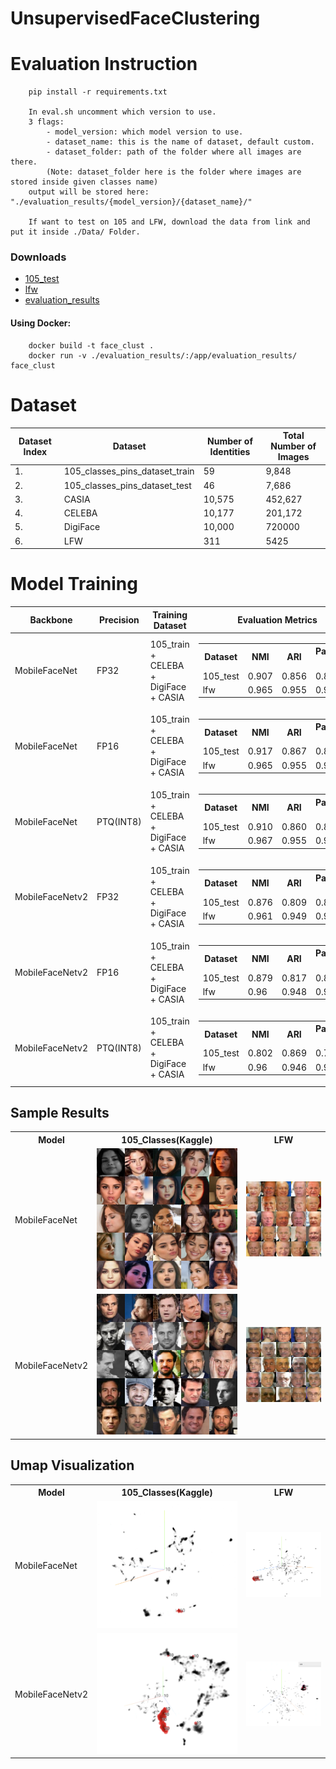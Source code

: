# UnsupervisedFaceClustering

# Evaluation Instruction
```
    pip install -r requirements.txt

    In eval.sh uncomment which version to use.
    3 flags:
        - model_version: which model version to use.
        - dataset_name: this is the name of dataset, default custom. 
        - dataset_folder: path of the folder where all images are there.
        (Note: dataset_folder here is the folder where images are stored inside given classes name)
    output will be stored here: "./evaluation_results/{model_version}/{dataset_name}/"

    If want to test on 105 and LFW, download the data from link and put it inside ./Data/ Folder.
```

### Downloads
- [105_test](https://drive.google.com/file/d/10MCDuLJRA1bZxLvS-5agYbmvPQHEMgZ9/view?usp=sharing)
- [lfw](https://drive.google.com/file/d/1Sz7XBQrfPgjBMc6Nzr9EZYkeEKah5Cwn/view?usp=sharing)
- [evaluation_results](https://drive.google.com/file/d/14DSOAE9Iu2IWla9EjZMpZkAYCzkji1oq/view?usp=sharing)

#### Using Docker:
```
    docker build -t face_clust .
    docker run -v ./evaluation_results/:/app/evaluation_results/ face_clust
```

# Dataset
| Dataset Index | Dataset | Number of Identities | Total Number of Images |
| - | - | - | - |
| 1. | 105_classes_pins_dataset_train | 59 | 9,848 |
| 2. | 105_classes_pins_dataset_test | 46 | 7,686 |
| 3. | CASIA | 10,575 | 452,627 |
| 4. | CELEBA | 10,177 | 201,172 |
| 5. | DigiFace | 10,000 | 720000 |
| 6. | LFW | 311 | 5425 |


# Model Training
| Backbone | Precision | Training Dataset | Evaluation Metrics | Model Path | Model Size | Model FPS |
|-|-|-|-|-|-|-|
| MobileFaceNet| FP32 | 105_train + CELEBA + DigiFace + CASIA | <table><tr><th>Dataset</th><th>NMI</th><th>ARI</th><th>Pairwise F1</th></tr><tr><td>105_test</td><td>0.907</td><td>0.856</td><td>0.862</td></tr><tr><td>lfw</td><td>0.965</td><td>0.955</td><td>0.956</td></tr></table> | | 4.2 mb | 124 |
| MobileFaceNet| FP16 | 105_train + CELEBA + DigiFace + CASIA | <table><tr><th>Dataset</th><th>NMI</th><th>ARI</th><th>Pairwise F1</th></tr><tr><td>105_test</td><td>0.917</td><td>0.867</td><td>0.873</td></tr><tr><td>lfw</td><td>0.965</td><td>0.955</td><td>0.956</td></tr></table> | | 2.2 mb | 1000 |
| MobileFaceNet| PTQ(INT8) | 105_train + CELEBA + DigiFace + CASIA | <table><tr><th>Dataset</th><th>NMI</th><th>ARI</th><th>Pairwise F1</th></tr><tr><td>105_test</td><td>0.910</td><td>0.860</td><td>0.865</td></tr><tr><td>lfw</td><td>0.967</td><td>0.955</td><td>0.956</td></tr></table> | | 1.6 mb | 1300 |
| MobileFaceNetv2 | FP32 | 105_train + CELEBA + DigiFace + CASIA | <table><tr><th>Dataset</th><th>NMI</th><th>ARI</th><th>Pairwise F1</th></tr><tr><td>105_test</td><td>0.876</td><td>0.809</td><td>0.815</td></tr><tr><td>lfw</td><td>0.961</td><td>0.949</td><td>0.951</td></tr></table> | | 4.8 mb | 105 |
| MobileFaceNetv2 | FP16 | 105_train + CELEBA + DigiFace + CASIA | <table><tr><th>Dataset</th><th>NMI</th><th>ARI</th><th>Pairwise F1</th></tr><tr><td>105_test</td><td>0.879</td><td>0.817</td><td>0.822</td></tr><tr><td>lfw</td><td>0.96</td><td>0.948</td><td>0.95</td></tr></table> | | 2.6 mb | 938 |
| MobileFaceNetv2 | PTQ(INT8) | 105_train + CELEBA + DigiFace + CASIA | <table><tr><th>Dataset</th><th>NMI</th><th>ARI</th><th>Pairwise F1</th></tr><tr><td>105_test</td><td>0.802</td><td>0.869</td><td>0.795</td></tr><tr><td>lfw</td><td>0.96</td><td>0.946</td><td>0.947</td></tr></table> | | 2 mb | 1133 |

## Sample Results
<table>
  <tr>
    <th>Model</th>
    <th>105_Classes(Kaggle)</th>
    <th>LFW</th>
  </tr>
  <tr>
    <td>MobileFaceNet</td>
    <td> <img src="./visualize_images/m_105.jpg"  alt="1"></td>
    <td> <img src="./visualize_images/m_lfw.jpg"  alt="1"></td>
  </tr>
  <tr>
    <td>MobileFaceNetv2</td>
    <td> <img src="./visualize_images/m2_105.jpg"  alt="1"></td>
    <td> <img src="./visualize_images/m2_lfw.jpg"  alt="1"></td>
  </tr>
</table>

## Umap Visualization
<table>
  <tr>
    <th>Model</th>
    <th>105_Classes(Kaggle)</th>
    <th>LFW</th>
  </tr>
  <tr>
    <td>MobileFaceNet</td>
    <td> <img src="./visualize_images/m1_3d_105.png"  alt="1"></td>
    <td> <img src="./visualize_images/m1_3d_lfw.png"  alt="1"></td>
  </tr>
  <tr>
    <td>MobileFaceNetv2</td>
    <td> <img src="./visualize_images/m2_3d_105.png"  alt="1"></td>
    <td> <img src="./visualize_images/m2_3d_lfw.png"  alt="1"></td>
  </tr>
</table>



<!-- 
# ReID Training
- https://github.com/layumi/Person_reID_baseline_pytorch

# Face Clustering
- https://github.com/makarandtapaswi/BallClustering_ICCV2019

- https://arxiv.org/pdf/1705.10444.pdf
- https://github.com/openvinotoolkit/deep-object-reid
- https://github.com/openvinotoolkit/deep-object-reid
- https://github.com/layumi/Person_reID_baseline_pytorch/blob/master/prepare.py
- https://github.com/wangguanan/light-reid

https://arxiv.org/pdf/1908.03381.pdf -->
